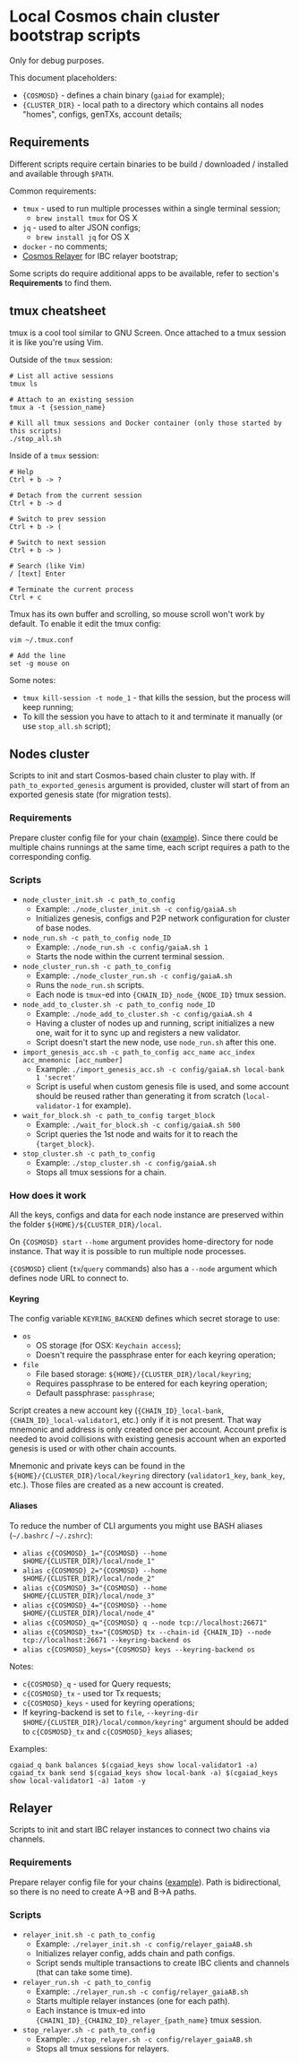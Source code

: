 # Local Cosmos chain cluster bootstrap scripts

Only for debug purposes.

This document placeholders:
* `{COSMOSD}` - defines a chain binary (`gaiad` for example);
* `{CLUSTER_DIR}` - local path to a directory which contains all nodes "homes", configs, genTXs, account details;

## Requirements

Different scripts require certain binaries to be build / downloaded / installed and available through `$PATH`.

Common requirements:
* `tmux` - used to run multiple processes within a single terminal session;
  * `brew install tmux` for OS X
* `jq` - used to alter JSON configs;
  * `brew install jq` for OS X
* `docker` - no comments;
* [Cosmos Relayer](https://github.com/cosmos/relayer) for IBC relayer bootstrap;

Some scripts do require additional apps to be available, refer to section's **Requirements** to find them.

## tmux cheatsheet

tmux is a cool tool similar to GNU Screen.
Once attached to a tmux session it is like you're using Vim. 

Outside of the `tmux` session:

    # List all active sessions
    tmux ls
    
    # Attach to an existing session
    tmux a -t {session_name}
    
    # Kill all tmux sessions and Docker container (only those started by this scripts)
    ./stop_all.sh

Inside of a `tmux` session:

    # Help
    Ctrl + b -> ?
    
    # Detach from the current session
    Ctrl + b -> d
    
    # Switch to prev session
    Ctrl + b -> (
    
    # Switch to next session
    Ctrl + b -> )
    
    # Search (like Vim)
    / [text] Enter
    
    # Terminate the current process
    Ctrl + c

Tmux has its own buffer and scrolling, so mouse scroll won't work by default.
To enable it edit the tmux config:

    vim ~/.tmux.conf
    
    # Add the line
    set -g mouse on

Some notes:
  * `tmux kill-session -t node_1` - that kills the session, but the process will keep running;
  * To kill the session you have to attach to it and terminate it manually (or use `stop_all.sh` script);

## Nodes cluster

Scripts to init and start Cosmos-based chain cluster to play with.
If `path_to_exported_genesis` argument is provided, cluster will start of from an exported genesis state (for migration tests).

### Requirements

Prepare cluster config file for your chain ([example](./config/arch.sh)). Since there could be multiple chains runnings at the same time, each script requires a path to the corresponding config.

### Scripts

* `node_cluster_init.sh -c path_to_config`
  * Example: `./node_cluster_init.sh -c config/gaiaA.sh`
  * Initializes genesis, configs and P2P network configuration for cluster of base nodes.
* `node_run.sh -c path_to_config node_ID`
  * Example: `./node_run.sh -c config/gaiaA.sh 1`
  * Starts the node within the current terminal session.
* `node_cluster_run.sh -c path_to_config`
  * Example: `./node_cluster_run.sh -c config/gaiaA.sh`
  * Runs the `node_run.sh` scripts.
  * Each node is `tmux`-ed into `{CHAIN_ID}_node_{NODE_ID}` tmux session.
* `node_add_to_cluster.sh -c path_to_config node_ID`
  * Example: `./node_add_to_cluster.sh -c config/gaiaA.sh 4`
  * Having a cluster of nodes up and running, script initializes a new one, wait for it to sync up and registers a new validator.
  * Script doesn't start the new node, use `node_run.sh` after this one.
* `import_genesis_acc.sh -c path_to_config acc_name acc_index acc_mnemonic [acc_number]`
  * Example: `./import_genesis_acc.sh -c config/gaiaA.sh local-bank 1 'secret'`
  * Script is useful when custom genesis file is used, and some account should be reused rather than generating it from scratch (`local-validator-1` for example).
* `wait_for_block.sh -c path_to_config target_block`
  * Example: `./wait_for_block.sh -c config/gaiaA.sh 500`
  * Script queries the 1st node and waits for it to reach the `{target_block}`.
* `stop_cluster.sh -c path_to_config`
  * Example: `./stop_cluster.sh -c config/gaiaA.sh`
  * Stops all tmux sessions for a chain.


### How does it work

All the keys, configs and data for each node instance are preserved within the folder `${HOME}/${CLUSTER_DIR}/local`.

On `{COSMOSD} start` `--home` argument provides home-directory for node instance. That way it is possible to run multiple node processes.

`{COSMOSD}` client (`tx`/`query` commands) also has a `--node` argument which defines node URL to connect to.

#### Keyring

The config variable `KEYRING_BACKEND` defines which secret storage to use:
* `os`
  * OS storage (for OSX: `Keychain access`);
  * Doesn't require the passphrase enter for each keyring operation;
* `file`
  * File based storage: `${HOME}/{CLUSTER_DIR}/local/keyring`;
  * Requires passphrase to be entered for each keyring operation;
  * Default passphrase: `passphrase`;

Script creates a new account key (`{CHAIN_ID}_local-bank`, `{CHAIN_ID}_local-validator1`, etc.) only if it is not present.
That way mnemonic and address is only created once per account.
Account  prefix is needed to avoid collisions with existing genesis account when an exported genesis is used or with other chain accounts.

Mnemonic and private keys can be found in the `${HOME}/{CLUSTER_DIR}/local/keyring` directory (`validator1_key`, `bank_key`, etc.).
Those files are created as a new account is created.

#### Aliases

To reduce the number of CLI arguments you might use BASH aliases (`~/.bashrc` / `~/.zshrc`):
* `alias c{COSMOSD}_1="{COSMOSD} --home $HOME/{CLUSTER_DIR}/local/node_1"`
* `alias c{COSMOSD}_2="{COSMOSD} --home $HOME/{CLUSTER_DIR}/local/node_2"`
* `alias c{COSMOSD}_3="{COSMOSD} --home $HOME/{CLUSTER_DIR}/local/node_3"`
* `alias c{COSMOSD}_4="{COSMOSD} --home $HOME/{CLUSTER_DIR}/local/node_4"`
* `alias c{COSMOSD}_q="{COSMOSD} q --node tcp://localhost:26671"`
* `alias c{COSMOSD}_tx="{COSMOSD} tx --chain-id {CHAIN_ID} --node tcp://localhost:26671 --keyring-backend os`
* `alias c{COSMOSD}_keys="{COSMOSD} keys --keyring-backend os`

Notes:
* `c{COSMOSD}_q` - used for Query requests;
* `c{COSMOSD}_tx` - used tor Tx requests;
* `c{COSMOSD}_keys` - used for keyring operations;
* If keyring-backend is set to `file`, `--keyring-dir $HOME/{CLUSTER_DIR}/local/common/keyring"` argument should be added to `c{COSMOSD}_tx` and `c{COSMOSD}_keys` aliases;

Examples:

    cgaiad_q bank balances $(cgaiad_keys show local-validator1 -a)
    cgaiad_tx bank send $(cgaiad_keys show local-bank -a) $(cgaiad_keys show local-validator1 -a) 1atom -y

## Relayer

Scripts to init and start IBC relayer instances to connect two chains via channels.

### Requirements

Prepare relayer config file for your chains ([example](./config/relayer_gaiaAB.sh)). Path is bidirectional, so there is no need to create A->B and B->A paths.

### Scripts

* `relayer_init.sh -c path_to_config`
  * Example: `./relayer_init.sh -c config/relayer_gaiaAB.sh`
  * Initializes relayer config, adds chain and path configs.
  * Script sends multiple transactions to create IBC clients and channels (that can take some time).
* `relayer_run.sh -c path_to_config`
  * Example: `./relayer_run.sh -c config/relayer_gaiaAB.sh`
  * Starts multiple relayer instances (one for each path).
  * Each instance is tmux-ed into `{CHAIN1_ID}_{CHAIN2_ID}_relayer_{path_name}` tmux session.
* `stop_relayer.sh -c path_to_config`
  * Example: `./stop_relayer.sh -c config/relayer_gaiaAB.sh`
  * Stops all tmux sessions for relayers.

